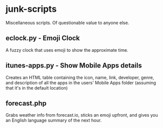 # junk-scripts
Miscellaneous scripts. Of questionable value to anyone else.

## eclock.py - Emoji Clock
A fuzzy clock that uses emoji to show the approximate time.

## itunes-apps.py - Show Mobile Apps details
Creates an HTML table containing the icon, name, link, developer, genre, and description of all the apps in the users' Mobile Apps folder (assuming that it's in the default location)

## forecast.php
Grabs weather info from forecast.io, sticks an emoji upfront, and gives you an English language summary of the next hour.
